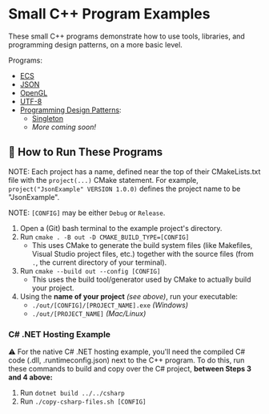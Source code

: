 # Small C++ Program Examples
These small C++ programs demonstrate how to use tools, libraries, and programming design patterns, on a more basic level.

Programs:
- [ECS](./ecs)
- [JSON](./json)
- [OpenGL](./opengl)
- [UTF-8](./utf-8)
- [Programming Design Patterns](./patterns):
    - [Singleton](./patterns/singleton)
    - _More coming soon!_


## 📜 How to Run These Programs
NOTE: Each project has a name, defined near the top of their CMakeLists.txt file with the `project(...)` CMake statement. For example, `project("JsonExample" VERSION 1.0.0)` defines the project name to be "JsonExample".

NOTE: `[CONFIG]` may be either `Debug` or `Release`.

1. Open a (Git) bash terminal to the example project's directory.
2. Run `cmake . -B out -D CMAKE_BUILD_TYPE=[CONFIG]`
    - This uses CMake to generate the build system files (like Makefiles, Visual Studio project files, etc.) together with the source files (from `.`, the current directory of your terminal).
3. Run `cmake --build out --config [CONFIG]`
    - This uses the build tool/generator used by CMake to actually build your project.
4. Using the **name of your project** _(see above)_, run your executable:
    - `./out/[CONFIG]/[PROJECT_NAME].exe` _(Windows)_
    - `./out/[PROJECT_NAME]` _(Mac/Linux)_


### C# .NET Hosting Example
⚠️ For the native C# .NET hosting example, you'll need the compiled C# code (.dll, .runtimeconfig.json) next to the C++ program. To do this, run these commands to build and copy over the C# project, **between Steps 3 and 4 above:**
1. Run `dotnet build ../../csharp`
2. Run `./copy-csharp-files.sh [CONFIG]`
